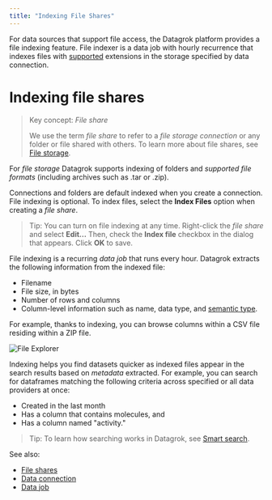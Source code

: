 ```yaml
---
title: "Indexing File Shares"
---
```


For data sources that support file access, the Datagrok platform provides a file indexing feature. File indexer is a
data job with hourly recurrence that indexes files with
[supported](../files/supported-formats.md) extensions in the storage specified by data connection.

# Indexing file shares

>Key concept: _File share_
>
>We use the term _file share_ to refer to a _file storage connection_ or any folder or file shared with others. To learn more about file shares, see [File storage](../files/files.mdx).

For _file storage_<!--add link when ready--> Datagrok supports indexing of folders and _supported file formats_<!--add link when ready--> (including archives such as .tar or .zip).

Connections and folders are default indexed when you create a connection<!--add link when ready-->. File indexing is optional. To index files, select the **Index Files** option when creating a _file share_<!--add link when ready-->.

>Tip:  You can turn on file indexing at any time. Right-click the _file share_ and select **Edit...** Then, check the **Index file** checkbox in the dialog that appears. Click **OK** to save.

File indexing is a recurring _data job_<!--add link when ready--> that runs every hour. Datagrok extracts the following information from the indexed file:

* Filename
* File size, in bytes
* Number of rows and columns
* Column-level information such as name, data type, and [semantic type](../discover/semantic-types.md).

For example, thanks to indexing, you can browse columns within a CSV file residing within a ZIP file.

![File Explorer](./connectors/files-browser.gif "File Explorer")

Indexing helps you find datasets quicker as indexed files appear in the search results based on _metadata_ extracted. For example, you can search for dataframes matching the following criteria across specified or all data providers at once:

* Created in the last month
* Has a column that contains molecules, and
* Has a column named "activity."

>Tip: To learn how searching works in Datagrok, see [Smart search](../datagrok/smart-search.md).

See also:

* [File shares](../files/files.mdx)
* [Data connection](../access.md#data-connection)
* [Data job](_data-job.md)
